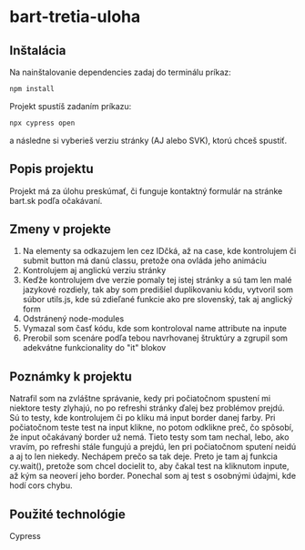 # bart-tretia-uloha

## Inštalácia
Na nainštalovanie dependencies zadaj do terminálu príkaz:
```bash
npm install
```
Projekt spustíš zadaním príkazu: 
```bash
npx cypress open
```
a následne si vyberieš verziu stránky (AJ alebo SVK), ktorú chceš spustiť.

## Popis projektu
Projekt má za úlohu preskúmať, či funguje kontaktný formulár na stránke bart.sk podľa očakávaní.

## Zmeny v projekte
 1. Na elementy sa odkazujem len cez IDčká, až na case, kde kontrolujem či submit button má danú classu, pretože ona ovláda jeho animáciu
 2. Kontrolujem aj anglickú verziu stránky
 3. Keďže kontrolujem dve verzie pomaly tej istej stránky a sú tam len malé jazykové rozdiely, tak aby som predišiel duplikovaniu kódu,
    vytvoril som súbor utils.js, kde sú zdieľané funkcie ako pre slovenský, tak aj anglický form
 4. Odstránený node-modules
 5. Vymazal som časť kódu, kde som kontroloval name attribute na inpute
 6. Prerobil som scenáre podľa tebou navrhovanej štruktúry a zgrupil som adekvátne funkcionality do "it" blokov
 
 ## Poznámky k projektu
 Natrafil som na zvláštne správanie, kedy pri počiatočnom spustení mi niektore testy zlyhajú, no po refreshi stránky ďalej bez problémov prejdú.
 Sú to testy, kde kontrolujem či po kliku má input border danej farby. Pri počiatočnom teste test na input klikne, no potom odklikne preč, čo spôsobí,
 že input očakávaný border už nemá. Tieto testy som tam nechal, lebo, ako vravím, po refreshi stále fungujú a prejdú, len pri počiatočnom sputení neidú
 a aj to len niekedy. Nechápem prečo sa tak deje.
 Preto je tam aj funkcia cy.wait(), pretože som chcel docielit to, aby čakal test na kliknutom inpute, až kým sa neoverí jeho border.
 Ponechal som aj test s osobnými údajmi, kde hodí cors chybu.

## Použité technológie
Cypress
